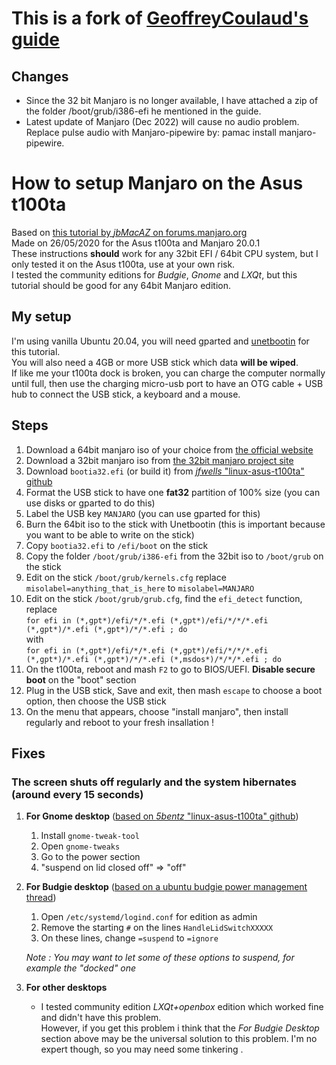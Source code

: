 # This is a fork of [GeoffreyCoulaud's guide](https://gist.github.com/GeoffreyCoulaud/074d2c4495578c0602f6180bc1a2e6eb)
## Changes
* Since the 32 bit Manjaro is no longer available, I have attached a zip of the folder /boot/grub/i386-efi he mentioned in the guide.
* Latest update of Manjaro (Dec 2022) will cause no audio problem. Replace pulse audio with Manjaro-pipewire by: pamac install manjaro-pipewire.

# How to setup Manjaro on the Asus t100ta
Based on [this tutorial by *jbMacAZ* on forums.manjaro.org](https://forum.manjaro.org/t/manjaro-usb-with-ia32-efi-support/77180/6)  
Made on 26/05/2020 for the Asus t100ta and Manjaro 20.0.1  
These instructions **should** work for any 32bit EFI / 64bit CPU system, but I only tested it on the Asus t100ta, use at your own risk.  
I tested the community editions for *Budgie*, *Gnome* and *LXQt*, but this tutorial should be good for any 64bit Manjaro edition.   

## My setup
I'm using vanilla Ubuntu 20.04, you will need gparted and [unetbootin](https://unetbootin.github.io/) for this tutorial.  
You will also need a 4GB or more USB stick which data **will be wiped**.  
If like me your t100ta dock is broken, you can charge the computer normally until full, then use the charging micro-usb port to have an OTG cable + USB hub to connect the USB stick, a keyboard and a mouse.

## Steps
1. Download a 64bit manjaro iso of your choice from [the official website](https://manjaro.org/download/)
2. Download a 32bit manjaro iso from [the 32bit manjaro project site](https://osdn.net/projects/manjaro32/storage/)
3. Download `bootia32.efi` (or build it) from [*jfwells* "linux-asus-t100ta" github](https://github.com/jfwells/linux-asus-t100ta/tree/master/boot)
4. Format the USB stick to have one **fat32** partition of 100% size (you can use disks or gparted to do this)
5. Label the USB key `MANJARO` (you can use gparted for this)
6. Burn the 64bit iso to the stick with Unetbootin (this is important because you want to be able to write on the stick)
7. Copy `bootia32.efi` to `/efi/boot` on the stick
8. Copy the folder `/boot/grub/i386-efi` from the 32bit iso to `/boot/grub` on the stick
9. Edit on the stick `/boot/grub/kernels.cfg` replace `misolabel=anything_that_is_here` to `misolabel=MANJARO`
10. Edit on the stick `/boot/grub/grub.cfg`, find the `efi_detect` function, replace  
`for efi in (*,gpt*)/efi/*/*.efi (*,gpt*)/efi/*/*/*.efi (*,gpt*)/*.efi (*,gpt*)/*/*.efi ; do`  
with  
`for efi in (*,gpt*)/efi/*/*.efi (*,gpt*)/efi/*/*/*.efi (*,gpt*)/*.efi (*,gpt*)/*/*.efi (*,msdos*)/*/*/*.efi ; do`
11. On the t100ta, reboot and mash `F2` to go to BIOS/UEFI. **Disable secure boot** on the "boot" section
12. Plug in the USB stick, Save and exit, then mash `escape` to choose a boot option, then choose the USB stick
13. On the menu that appears, choose "install manjaro", then install regularly and reboot to your fresh insallation !
## Fixes
### The screen shuts off regularly and the system hibernates (around every 15 seconds)
1. **For Gnome desktop** ([based on *5bentz* "linux-asus-t100ta" github](https://github.com/5bentz/linux-asus-t100/issues/1))
	1. Install `gnome-tweak-tool`
	2. Open `gnome-tweaks`
	3. Go to the power section
	4. "suspend on lid closed off" => "off" 
	
2. **For Budgie desktop** ([based on a ubuntu budgie power management thread](https://discourse.ubuntubudgie.org/t/power-management/1012/6))
	1. Open `/etc/systemd/logind.conf` for edition as admin
	2. Remove the starting `#` on the lines `HandleLidSwitchXXXXX`
	3. On these lines, change `=suspend` to `=ignore` 
	
	*Note : You may want to let some of these options to suspend, for example the "docked" one* 

3. **For other desktops** 
	* I tested community edition *LXQt+openbox* edition which worked fine and didn't have this problem.  
	However, if you get this problem i think that the *For Budgie Desktop* section above may be the universal solution to this problem. I'm no expert though, so you may need some tinkering .
